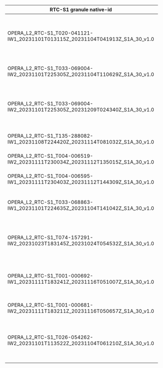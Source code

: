| RTC-S1 granule native-id                                                      | TileSetID          | UTC Date | Burst ID        | Notes                                                                                      |
| ----------------------------------------------------------------------------- | ------------------ | -------- | --------------- | ------------------------------------------------------------------------------------------ |
| OPERA_L2_RTC-S1_T020-041121-IW1_20231101T013115Z_20231104T041913Z_S1A_30_v1.0 | MS_20_29, MS_20_30 | 20231101 | t020-041121-iw1 | MS_20_29 has one available burst, and is part of MS_20_30 which has 33 available bursts    |
| OPERA_L2_RTC-S1_T033-069004-IW2_20231101T225305Z_20231104T110629Z_S1A_30_v1.0 | MS_33_26           | 20231101 | t033-069004-iw2 | four polarizations are available (VV/VH/HH/HV)                                             |
| OPERA_L2_RTC-S1_T033-069004-IW2_20231101T225305Z_20231209T024340Z_S1A_30_v1.0 | MS_33_26           | 20231101 | t033-069004-iw2 | four polarizations are available (VV/VH/HH/HV), also an update of burst on previous line   |
| OPERA_L2_RTC-S1_T135-288082-IW1_20231108T224420Z_20231114T081032Z_S1A_30_v1.0 | MS_135_25          | 20231108 | t135-288082-iw1 | HH/HV polarizations are available                                                          |
| OPERA_L2_RTC-S1_T004-006519-IW2_20231111T230034Z_20231112T135015Z_S1A_30_v1.0 | none               | 20231111 | none            | small portion of land compared to water region                                             |
| OPERA_L2_RTC-S1_T004-006595-IW1_20231111T230403Z_20231112T144309Z_S1A_30_v1.0 | MS_4_15            | 20231111 | t004-006595-iw1 | only water covered                                                                         |
| OPERA_L2_RTC-S1_T033-068863-IW1_20231101T224635Z_20231104T141042Z_S1A_30_v1.0 | MS_33_13           | 20231101 | t033-068863-iw1 | only water covered, ancillary data may have only invalid values                            |
| OPERA_L2_RTC-S1_T074-157291-IW2_20231023T183145Z_20231024T054532Z_S1A_30_v1.0 | MS_74_46           | 20231023 | t074-157291-iw2 | 56 bursts are required also very high latitude (northern Greenland)                        |
| OPERA_L2_RTC-S1_T001-000692-IW1_20231111T183241Z_20231116T051007Z_S1A_30_v1.0 | MS_1_59            | 20231111 | t001-000692-iw1 | antimeridian, also it's a "water" tileSet, which won't run with v0.2 of the TileSet DB     |
| OPERA_L2_RTC-S1_T001-000681-IW2_20231111T183211Z_20231116T050657Z_S1A_30_v1.0 | MS_1_58            | 20231111 | t001-000681-iw2 | antimeridian                                                                               |
| OPERA_L2_RTC-S1_T026-054262-IW2_20231101T113522Z_20231104T061210Z_S1A_30_v1.0 | MS_26_48           | 20231101 | t026-054262-iw2 | 61 total bursts, might lead to memory issues, also very high latitude (northern Greenland) |
